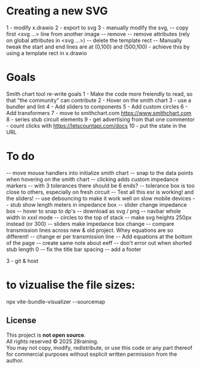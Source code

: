 # Creating a new SVG
1 - modify x.drawio
2 - export to svg
3 - manually modify the svg, 
-- copy first <svg ...> line from another image
-- remove <g>
-- remove attributes (rely on global attributes in <svg ...>)
-- delete the template rect
-- Manually tweak the start and end lines are at (0,100) and (500,100) - achieve this by using a template rect in x.drawio


# Goals
Smith chart tool re-write goals
1 - Make the code more freiendly to read, so that "the community" can contribute
2 - Hover on the smith chart
3 - use a bundler and lint
4 - Add sliders to components
5 - Add custom circles
6 - Add transformers
7 - move to smithchart.com https://www.smithchart.com
8 - series stub circuit elements
9 - get advertising from that one commentor - count clicks with https://letscountapi.com/docs
10 - put the state in the URL





# To do
-- move mouse handlers into initialize smith chart
-- snap to the data points when hovering on the smith chart
-- clicking adds custom impedance markers
-- with 3 tolerances there should be 6 ends?
-- tolerance box is too close to others, especially on fresh circuit
-- Test all this esr is working! and the sliders!
-- use debouncing to make it work well on slow mobile devices
-- stub show length meters in impedance box
-- slider change impedance box
-- hover to snap to dp's
-- download as svg / png
-- navbar whole width in xxxl mode
-- circles to the top of stack
-- make svg heights 250px instead (or 300)
-- sliders make impedance box change
-- compare transmission lines across new & old project. Whey equations are so different!
-- change er per transmission line
-- Add equations at the bottom of the page
-- create same note about eeff
-- don't error out when shorted stub length 0
-- fix the title bar spacing
-- add a footer

3 - git & host


# to vizualise the file sizes:
npx vite-bundle-visualizer --sourcemap


## License

This project is **not open source**.  
All rights reserved © 2025 28raining.  
You may not copy, modify, redistribute, or use this code or any part thereof for commercial purposes without explicit written permission from the author.